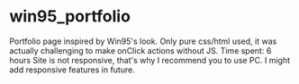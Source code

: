 # win95_portfolio
Portfolio page inspired by Win95's look.
Only pure css/html used, it was actually challenging to make onClick actions without JS.
Time spent: 6 hours
Site is not responsive, that's why I recommend you to use PC.
I might add responsive features in future.
